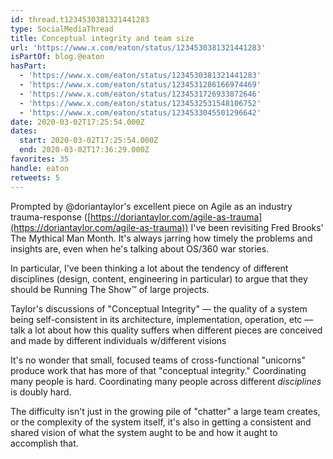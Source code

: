 ```yaml
---
id: thread.t1234530381321441283
type: SocialMediaThread
title: Conceptual integrity and team size
url: 'https://www.x.com/eaton/status/1234530381321441283'
isPartOf: blog.@eaton
hasPart:
  - 'https://www.x.com/eaton/status/1234530381321441283'
  - 'https://www.x.com/eaton/status/1234531286166974469'
  - 'https://www.x.com/eaton/status/1234531726933872646'
  - 'https://www.x.com/eaton/status/1234532531548106752'
  - 'https://www.x.com/eaton/status/1234533045501296642'
date: 2020-03-02T17:25:54.000Z
dates:
  start: 2020-03-02T17:25:54.000Z
  end: 2020-03-02T17:36:29.000Z
favorites: 35
handle: eaton
retweets: 5
---
```

Prompted by @doriantaylor's excellent piece on Agile as an industry trauma-response ([https://doriantaylor.com/agile-as-trauma](https://doriantaylor.com/agile-as-trauma)) I've been revisiting Fred Brooks' The Mythical Man Month. It's always jarring how timely the problems and insights are, even when he's talking about OS/360 war stories.

In particular, I've been thinking a lot about the tendency of different disciplines (design, content, engineering in particular) to argue that they should be Running The Show™ of large projects.

Taylor's discussions of "Conceptual Integrity" — the quality of a system being self-consistent in its architecture, implementation, operation, etc — talk a lot about how this quality suffers when different pieces are conceived and made by different individuals w/different visions

It's no wonder that small, focused teams of cross-functional "unicorns" produce work that has more of that "conceptual integrity." Coordinating many people is hard. Coordinating many people across different *disciplines* is doubly hard.

The difficulty isn't just in the growing pile of "chatter" a large team creates, or the complexity of the system itself, it's also in getting a consistent and shared vision of what the system aught to be and how it aught to accomplish that.
